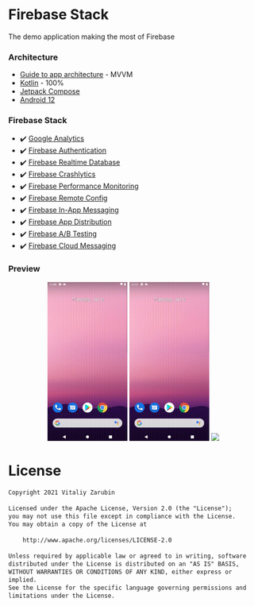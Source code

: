 Firebase Stack
===================

The demo application making the most of Firebase

### Architecture
* [Guide to app architecture](https://developer.android.com/jetpack/guide) - MVVM
* [Kotlin](https://kotlinlang.org/) - 100%
* [Jetpack Compose](https://developer.android.com/jetpack/compose)
* [Android 12](https://developer.android.com/about/versions/12?authuser=1)

### Firebase Stack
* :heavy_check_mark: [Google Analytics](https://firebase.google.com/docs/analytics)
* :heavy_check_mark: [Firebase Authentication](https://firebase.google.com/docs/auth)
* :heavy_check_mark: [Firebase Realtime Database](https://firebase.google.com/docs/database)
* :heavy_check_mark: [Firebase Crashlytics](https://firebase.google.com/docs/crashlytics)
* :heavy_check_mark: [Firebase Performance Monitoring](https://firebase.google.com/docs/perf-mon)
* :heavy_check_mark: [Firebase Remote Config](https://firebase.google.com/docs/remote-config)
* :heavy_check_mark: [Firebase In-App Messaging](https://firebase.google.com/docs/in-app-messaging)
* :heavy_check_mark: [Firebase App Distribution](https://firebase.google.com/docs/app-distribution)
* :heavy_check_mark: [Firebase A/B Testing](https://firebase.google.com/docs/ab-testing)
* :heavy_check_mark: [Firebase Cloud Messaging](https://firebase.google.com/docs/cloud-messaging)

### Preview
<p align="center">
<img src="data/vokoscreen-2021-07-06_22-49-03.gif" width="32%"/>
<img src="data/vokoscreen-2021-07-06_22-51-25.gif" width="32%"/>
<img src="data/vokoscreen-2021-07-06_22-46-41.gif" width="32%"/>
</p>

# License

```
Copyright 2021 Vitaliy Zarubin

Licensed under the Apache License, Version 2.0 (the "License");
you may not use this file except in compliance with the License.
You may obtain a copy of the License at

    http://www.apache.org/licenses/LICENSE-2.0

Unless required by applicable law or agreed to in writing, software
distributed under the License is distributed on an "AS IS" BASIS,
WITHOUT WARRANTIES OR CONDITIONS OF ANY KIND, either express or implied.
See the License for the specific language governing permissions and
limitations under the License.
```